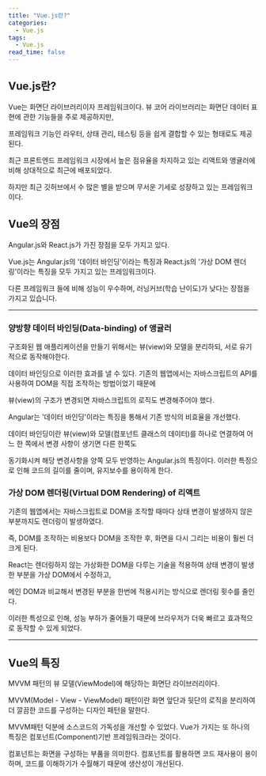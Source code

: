 ```yaml
---
title: "Vue.js란?"
categories:
  - Vue.js
tags:
  - Vue.js
read_time: false
---
```


## Vue.js란?

Vue는 화면단 라이브러리이자 프레임워크이다. 뷰 코어 라이브러리는 화면단 데이터 표현에 관한 기능들을 주로 제공하지만,

프레임워크 기능인 라우터, 상태 관리, 테스팅 등을 쉽게 결합할 수 있는 형태로도 제공된다.

최근 프론트엔드 프레임워크 시장에서 높은 점유율을 차지하고 있는 리액트와 앵귤러에 비해 상대적으로 최근에 배포되었다. 

하지만 최근 깃허브에서 수 많은 별을 받으며 무서운 기세로 성장하고 있는 프레임워크이다. 

## Vue의 장점

Angular.js와 React.js가 가진 장점을 모두 가지고 있다.

Vue.js는 Angular.js의 '데이터 바인딩'이라는 특징과 React.js의 '가상 DOM 렌더링'이라는 특징을 모두 가지고 있는 프레임워크이다.

다른 프레임워크 들에 비해 성능이 우수하며, 러닝커브(학습 난이도)가 낮다는 장점을 가지고 있습니다. 

---

### 양방향 데이터 바인딩(Data-binding) of 앵귤러

구조화된 웹 애플리케이션을 만들기 위해서는 뷰(view)와 모델을 분리하되, 서로 유기적으로 동작해야한다.

데이터 바인딩으로 이러한 효과를 낼 수 있다. 기존의 웹앱에서는 자바스크립트의 API를 사용하여 DOM을 직접 조작하는 방법이었기 때문에

뷰(view)의 구조가 변경되면 자바스크립트의 로직도 변경해주어야 했다.

Angular는 '데이터 바인딩'이라는 특징을 통해서 기존 방식의 비효율을 개선했다.

데이터 바인딩이란 뷰(view)와 모델(컴포넌트 클래스의 데이터)를 하나로 연결하여 어느 한 쪽에서 변경 사항이 생기면 다른 한쪽도 

동기화시켜 해당 변경사항을 양쪽 모두 반영하는 Angular.js의 특징이다. 이러한 특징으로 인해 코드의 길이를 줄이며, 유지보수를 용이하게 한다. 

### 가상 DOM 렌더링(Virtual DOM Rendering) of 리액트

기존의 웹앱에서는 자바스크립트로 DOM을 조작할 때마다 상태 변경이 발생하지 않은 부분까지도 렌더링이 발생하였다.

즉, DOM를 조작하는 비용보다 DOM을 조작한 후, 화면을 다시 그리는 비용이 훨씬 더 크게 된다.

React는 렌더링하지 않는 가상화한 DOM을 다루는 기술을 적용하여 상태 변경이 발생한 부분을 가상 DOM에서 수정하고,

메인 DOM과 비교해서 변경된 부분을 한번에 적용시키는 방식으로 렌더링 횟수를 줄인다.

이러한 특성으로 인해, 성능 부하가 줄어들기 때문에 브라우저가 더욱 빠르고 효과적으로 동작할 수 있게 되었다.

---

## Vue의 특징

MVVM 패턴의 뷰 모델(ViewModel)에 해당하는 화면단 라이브러리이다.

MVVM(Model - View - ViewModel) 패턴이란 화면 앞단과 뒷단의 로직을 분리하여 더 깔끔한 코드를 구성하는 디자인 패턴을 말한다.

MVVM패턴 덕분에 소스코드의 가독성을 개선할 수 있었다. Vue가 가지는 또 하나의 특징은 컴포넌트(Component)기반 프레임워크라는 것이다.

컴포넌트는 화면을 구성하는 부품을 의미한다. 컴포넌트를 활용하면 코드 재사용이 용이하며, 코드를 이해하기가 수월해기 때문에 생산성이 개선된다.